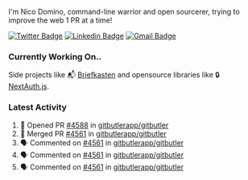 
I'm Nico Domino, command-line warrior and open sourcerer, trying to improve the web 1 PR at a time!

[![Twitter Badge](https://img.shields.io/badge/-@ndom91-1ca0f1?style=flat-square&labelColor=1ca0f1&logo=twitter&logoColor=white&link=https://twitter.com/ndom91)](https://twitter.com/ndom91) [![Linkedin Badge](https://img.shields.io/badge/-ndom91-blue?style=flat-square&logo=Linkedin&logoColor=white&link=https://www.linkedin.com/in/ndom91/)](https://www.linkedin.com/in/ndom91/) [![Gmail Badge](https://img.shields.io/badge/-yo@ndo.dev-c14438?style=flat-square&logo=mail.ru&logoColor=white&link=mailto:yo@ndo.dev)](mailto:yo@ndo.dev)

### Currently Working On..

Side projects like 📬 [Briefkasten](https://briefkastenhq.com) and opensource libraries like 🔒 [NextAuth.js](https://github.com/nextauthjs/next-auth).

<!--START_SECTION_PROFILE_VIEWS:readme-info-->
<!--END_SECTION_PROFILE_VIEWS:readme-info-->

<!--START_SECTION_DAILY_COMMIT:readme-info-->
<!--END_SECTION_DAILY_COMMIT:readme-info-->

<!--START_SECTION_WEEKLY_COMMIT:readme-info-->
<!--END_SECTION_WEEKLY_COMMIT:readme-info-->

### Latest Activity

<!--START_SECTION:activity-->
1. 💪 Opened PR [#4588](https://github.com/gitbutlerapp/gitbutler/pull/4588) in [gitbutlerapp/gitbutler](https://github.com/gitbutlerapp/gitbutler)
2. 🎉 Merged PR [#4561](https://github.com/gitbutlerapp/gitbutler/pull/4561) in [gitbutlerapp/gitbutler](https://github.com/gitbutlerapp/gitbutler)
3. 🗣 Commented on [#4561](https://github.com/gitbutlerapp/gitbutler/pull/4561#issuecomment-2263584762) in [gitbutlerapp/gitbutler](https://github.com/gitbutlerapp/gitbutler)
4. 🗣 Commented on [#4561](https://github.com/gitbutlerapp/gitbutler/pull/4561#issuecomment-2263527683) in [gitbutlerapp/gitbutler](https://github.com/gitbutlerapp/gitbutler)
5. 🗣 Commented on [#4561](https://github.com/gitbutlerapp/gitbutler/pull/4561#issuecomment-2263499886) in [gitbutlerapp/gitbutler](https://github.com/gitbutlerapp/gitbutler)
<!--END_SECTION:activity-->
